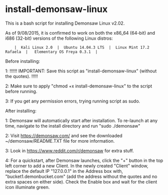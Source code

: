 # install-demonsaw-linux

This is a bash script for installing Demonsaw Linux v2.02.

 As of 9/08/2015, it is confirmed to work on both  the x86_64 (64-bit) and i686 (32-bit) versions of the following Linux distros:

        |  Kali Linux 2.0  |  Ubuntu 14.04.3 LTS  |  Linux Mint 17.2 Rafaela  |   Elementary OS Freya 0.3.1  |
        
        
        
        
Before installing:


1: !!!!!! IMPORTANT: Save this script as "install-demonsaw-linux" (without the quotes). !!!!!

2: Make sure to apply "chmod +x install-demonsaw-linux" to the script before running.

3: If you get any permission errors, trying running script as sudo.



After installing: 

1: Demonsaw will automatically start after installation.  To re-launch at any time, navigate to the  install directory and run "sudo ./demonsaw" 

2: Visit https://demonsaw.com/ and see the downloaded ~/demonsaw/README.TXT file for more information.

3: Look in https://www.reddit.com/r/demonsaw for extra stuff.

4: For a quickstart, after Demonsaw launches, click the "+" button in the top 
   left corner to add a new Client. In the newly created "Client" window, replace the default IP "127.0.0.1" 
   in the Address box with, "bucket1.demonbucket.com" (add the address without the quotes and no extra spaces on either side). 
   Check the Enable box and wait for the client icon illuminate green.
   
   
